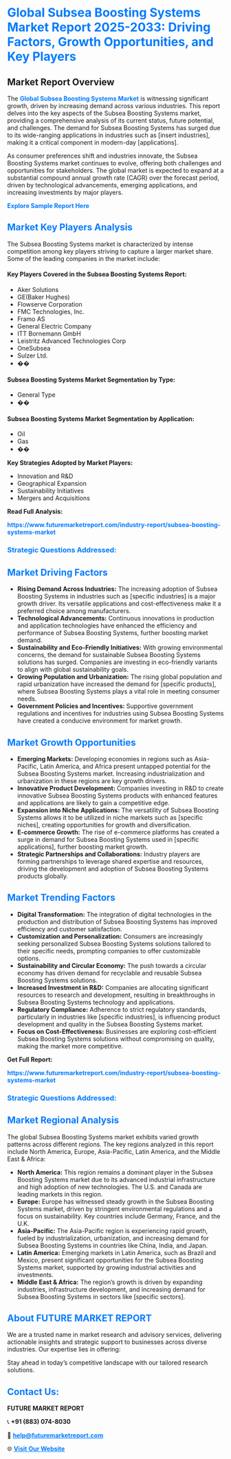 <h1 style="color: #007BFF;">Global Subsea Boosting Systems Market Report 2025-2033: Driving Factors, Growth Opportunities, and Key Players</h1>

<section id="overview">
<h2>Market Report Overview</h2>
<p>The <a href="https://www.futuremarketreport.com/industry-report/subsea-boosting-systems-market" style="color: #007BFF; text-decoration: none;"><strong>Global Subsea Boosting Systems Market</strong></a> is witnessing significant growth, driven by increasing demand across various industries. This report delves into the key aspects of the Subsea Boosting Systems market, providing a comprehensive analysis of its current status, future potential, and challenges. The demand for Subsea Boosting Systems has surged due to its wide-ranging applications in industries such as [insert industries], making it a critical component in modern-day [applications].</p>
<p>As consumer preferences shift and industries innovate, the Subsea Boosting Systems market continues to evolve, offering both challenges and opportunities for stakeholders. The global market is expected to expand at a substantial compound annual growth rate (CAGR) over the forecast period, driven by technological advancements, emerging applications, and increasing investments by major players.</p>
</section>

<section id="overview">
<p><a href="https://www.futuremarketreport.com/request-sample/reportId=118268" style="color: #007BFF; text-decoration: none;"><strong>Explore Sample Report Here</strong></a></p>
</section>

<section id="key-players">
<h2 style="color: #007BFF;">Market Key Players Analysis</h2>
<p>The Subsea Boosting Systems market is characterized by intense competition among key players striving to capture a larger market share. Some of the leading companies in the market include:</p>
<h4>Key Players Covered in the Subsea Boosting Systems Report:</h4>
<ul><li>Aker Solutions</li><li>GE(Baker Hughes)</li><li>Flowserve Corporation</li><li>FMC Technologies, Inc.</li><li>Framo AS</li><li>General Electric Company</li><li>ITT Bornemann GmbH</li><li>Leistritz Advanced Technologies Corp</li><li>OneSubsea</li><li>Sulzer Ltd.</li><li>��</li></ul>
<h4>Subsea Boosting Systems Market Segmentation by Type:</h4>
<ul><li>General Type</li><li>��</li></ul>

<h4>Subsea Boosting Systems Market Segmentation by Application:</h4>
<ul><li>Oil</li><li>Gas</li><li>��</li></ul>
<p><strong>Key Strategies Adopted by Market Players:</strong></p>
<ul>
<li>Innovation and R&D</li>
<li>Geographical Expansion</li>
<li>Sustainability Initiatives</li>
<li>Mergers and Acquisitions</li>
</ul>
</section>

<section>
<p><strong>Read Full Analysis: </strong></p><a href="https://www.futuremarketreport.com/industry-report/subsea-boosting-systems-market" style="color: #007BFF; text-decoration: none;"><strong>https://www.futuremarketreport.com/industry-report/subsea-boosting-systems-market</strong></a>
<h3 style="color: #007BFF;">Strategic Questions Addressed:</h3>
</section>

<section id="driving-factors">
<h2 style="color: #007BFF;">Market Driving Factors</h2>
<ul>
<li><strong>Rising Demand Across Industries:</strong> The increasing adoption of Subsea Boosting Systems in industries such as [specific industries] is a major growth driver. Its versatile applications and cost-effectiveness make it a preferred choice among manufacturers.</li>
<li><strong>Technological Advancements:</strong> Continuous innovations in production and application technologies have enhanced the efficiency and performance of Subsea Boosting Systems, further boosting market demand.</li>
<li><strong>Sustainability and Eco-Friendly Initiatives:</strong> With growing environmental concerns, the demand for sustainable Subsea Boosting Systems solutions has surged. Companies are investing in eco-friendly variants to align with global sustainability goals.</li>
<li><strong>Growing Population and Urbanization:</strong> The rising global population and rapid urbanization have increased the demand for [specific products], where Subsea Boosting Systems plays a vital role in meeting consumer needs.</li>
<li><strong>Government Policies and Incentives:</strong> Supportive government regulations and incentives for industries using Subsea Boosting Systems have created a conducive environment for market growth.</li>
</ul>
</section>

<section id="growth-opportunities">
<h2 style="color: #007BFF;">Market Growth Opportunities</h2>
<ul>
<li><strong>Emerging Markets:</strong> Developing economies in regions such as Asia-Pacific, Latin America, and Africa present untapped potential for the Subsea Boosting Systems market. Increasing industrialization and urbanization in these regions are key growth drivers.</li>
<li><strong>Innovative Product Development:</strong> Companies investing in R&D to create innovative Subsea Boosting Systems products with enhanced features and applications are likely to gain a competitive edge.</li>
<li><strong>Expansion into Niche Applications:</strong> The versatility of Subsea Boosting Systems allows it to be utilized in niche markets such as [specific niches], creating opportunities for growth and diversification.</li>
<li><strong>E-commerce Growth:</strong> The rise of e-commerce platforms has created a surge in demand for Subsea Boosting Systems used in [specific applications], further boosting market growth.</li>
<li><strong>Strategic Partnerships and Collaborations:</strong> Industry players are forming partnerships to leverage shared expertise and resources, driving the development and adoption of Subsea Boosting Systems products globally.</li>
</ul>
</section>

<section id="trending-factors">
<h2 style="color: #007BFF;">Market Trending Factors</h2>
<ul>
<li><strong>Digital Transformation:</strong> The integration of digital technologies in the production and distribution of Subsea Boosting Systems has improved efficiency and customer satisfaction.</li>
<li><strong>Customization and Personalization:</strong> Consumers are increasingly seeking personalized Subsea Boosting Systems solutions tailored to their specific needs, prompting companies to offer customizable options.</li>
<li><strong>Sustainability and Circular Economy:</strong> The push towards a circular economy has driven demand for recyclable and reusable Subsea Boosting Systems solutions.</li>
<li><strong>Increased Investment in R&D:</strong> Companies are allocating significant resources to research and development, resulting in breakthroughs in Subsea Boosting Systems technology and applications.</li>
<li><strong>Regulatory Compliance:</strong> Adherence to strict regulatory standards, particularly in industries like [specific industries], is influencing product development and quality in the Subsea Boosting Systems market.</li>
<li><strong>Focus on Cost-Effectiveness:</strong> Businesses are exploring cost-efficient Subsea Boosting Systems solutions without compromising on quality, making the market more competitive.</li>
</ul>
</section>

<section>
<p><strong>Get Full Report: </strong></p><a href="https://www.futuremarketreport.com/industry-report/subsea-boosting-systems-market" style="color: #007BFF; text-decoration: none;"><strong>https://www.futuremarketreport.com/industry-report/subsea-boosting-systems-market</strong></a>
<h3 style="color: #007BFF;">Strategic Questions Addressed:</h3>
</section>


<section id="regional-analysis">
<h2 style="color: #007BFF;">Market Regional Analysis</h2>
<p>The global Subsea Boosting Systems market exhibits varied growth patterns across different regions. The key regions analyzed in this report include North America, Europe, Asia-Pacific, Latin America, and the Middle East & Africa:</p>
<ul>
<li><strong>North America:</strong> This region remains a dominant player in the Subsea Boosting Systems market due to its advanced industrial infrastructure and high adoption of new technologies. The U.S. and Canada are leading markets in this region.</li>
<li><strong>Europe:</strong> Europe has witnessed steady growth in the Subsea Boosting Systems market, driven by stringent environmental regulations and a focus on sustainability. Key countries include Germany, France, and the U.K.</li>
<li><strong>Asia-Pacific:</strong> The Asia-Pacific region is experiencing rapid growth, fueled by industrialization, urbanization, and increasing demand for Subsea Boosting Systems in countries like China, India, and Japan.</li>
<li><strong>Latin America:</strong> Emerging markets in Latin America, such as Brazil and Mexico, present significant opportunities for the Subsea Boosting Systems market, supported by growing industrial activities and investments.</li>
<li><strong>Middle East & Africa:</strong> The region’s growth is driven by expanding industries, infrastructure development, and increasing demand for Subsea Boosting Systems in sectors like [specific sectors].</li>
</ul>
</section>

<footer>
<h2 style="color: #007BFF;">About FUTURE MARKET REPORT</h2>
<p>We are a trusted name in market research and advisory services, delivering actionable insights and strategic support to businesses across diverse industries. Our expertise lies in offering:</p>

<p>Stay ahead in today’s competitive landscape with our tailored research solutions.</p>

<h2 style="color: #007BFF;">Contact Us:</h2>
<p><strong>FUTURE MARKET REPORT</strong></p>
<p>📞 <strong>+91 (883) 074-8030</strong></p>
<p>📧 <strong><a href="mailto:help@futuremarketreport.com" style="color: #007BFF;">help@futuremarketreport.com</a></strong></p>
<p>🌐 <strong><a href="https://www.futuremarketreport.com/" style="color: #007BFF;">Visit Our Website</a></strong></p>
</footer>